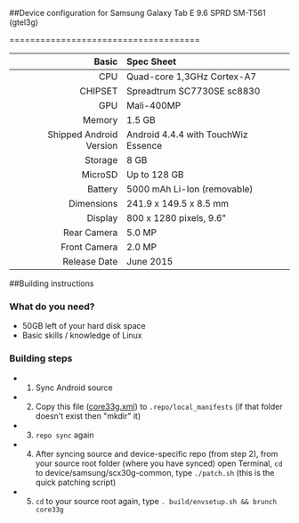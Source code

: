 ##Device configuration for Samsung Galaxy Tab E 9.6 SPRD SM-T561 (gtel3g)

=====================================

Basic   | Spec Sheet
-------:|:-------------------------
CPU     | Quad-core 1,3GHz Cortex-A7
CHIPSET | Spreadtrum SC7730SE sc8830
GPU     | Mali-400MP
Memory  | 1.5 GB
Shipped Android Version | Android 4.4.4 with TouchWiz Essence
Storage | 8 GB
MicroSD | Up to 128 GB
Battery | 5000 mAh Li-Ion (removable)
Dimensions | 241.9 x 149.5 x 8.5 mm
Display | 800 x 1280 pixels, 9.6"
Rear Camera  | 5.0 MP
Front Camera | 2.0 MP
Release Date | June 2015

##Building instructions

### What do you need?
* 50GB left of your hard disk space
* Basic skills / knowledge of Linux

### Building steps
* 1. Sync Android source
* 2. Copy this file ([core33g.xml](https://github.com/koquantam/android_local_manifests/blob/cm-14.1-core33g/core33g.xml)) to `.repo/local_manifests` (if that folder doesn't exist then "mkdir" it)
* 3. `repo sync` again
* 4. After syncing source and device-specific repo (from step 2), from your source root folder (where you have synced) open Terminal, `cd` to device/samsung/scx30g-common, type `./patch.sh` (this is the quick patching script)
* 5. `cd` to your source root again, type `. build/envsetup.sh && brunch core33g`
